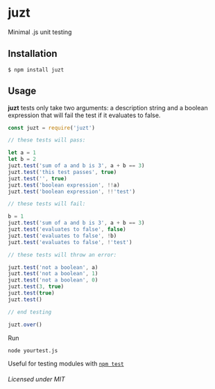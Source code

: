 # juzt
Minimal .js unit testing


## Installation

```shell
$ npm install juzt
```


## Usage

**juzt** tests only take two arguments: a description string and a boolean expression that will fail the test if it evaluates to false.

```javascript
const juzt = require('juzt')

// these tests will pass:

let a = 1
let b = 2
juzt.test('sum of a and b is 3', a + b == 3)
juzt.test('this test passes', true)
juzt.test('', true)
juzt.test('boolean expression', !!a)
juzt.test('boolean expression', !!'test')

// these tests will fail:

b = 1
juzt.test('sum of a and b is 3', a + b == 3)
juzt.test('evaluates to false', false)
juzt.test('evaluates to false', !b)
juzt.test('evaluates to false', !'test')

// these tests will throw an error:

juzt.test('not a boolean', a)
juzt.test('not a boolean', 1)
juzt.test('not a boolean', 0)
juzt.test(3, true)
juzt.test(true)
juzt.test()

// end testing

juzt.over()
```

Run
```shell
node yourtest.js
```

Useful for testing modules with [`npm test`](https://docs.npmjs.com/cli/test)

###### Licensed under MIT
